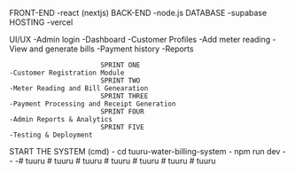 FRONT-END
  -react (nextjs)
BACK-END 
  -node.js
DATABASE
  -supabase
HOSTING
  -vercel




  UI/UX
   -Admin login
   -Dashboard
   -Customer Profiles
   -Add meter reading
   -View and generate bills
   -Payment history
   -Reports

                           SPRINT ONE
    -Customer Registration Module
                           SPRINT TWO
    -Meter Reading and Bill Genearation
                           SPRINT THREE
    -Payment Processing and Receipt Generation
                           SPRINT FOUR
    -Admin Reports & Analytics
                           SPRINT FIVE
    -Testing & Deployment                           
   START THE SYSTEM (cmd)
     - cd tuuru-water-billing-system
     - npm run dev
     -
     -
     -#   t u u r u  
 #   t u u r u  
 #   t u u r u  
 #   t u u r u  
 #   t u u r u  
 #   t u u r u  
 #   t u u r u  
 